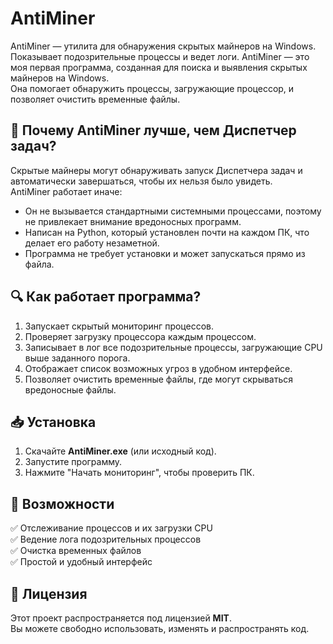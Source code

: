 # AntiMiner
AntiMiner — утилита для обнаружения скрытых майнеров на Windows. Показывает подозрительные процессы и ведет логи.
AntiMiner — это моя первая программа, созданная для поиска и выявления скрытых майнеров на Windows.  
Она помогает обнаружить процессы, загружающие процессор, и позволяет очистить временные файлы.  

## 📌 Почему AntiMiner лучше, чем Диспетчер задач?  
Скрытые майнеры могут обнаруживать запуск Диспетчера задач и автоматически завершаться, чтобы их нельзя было увидеть.  
AntiMiner работает иначе:  
- Он не вызывается стандартными системными процессами, поэтому не привлекает внимание вредоносных программ.  
- Написан на Python, который установлен почти на каждом ПК, что делает его работу незаметной.  
- Программа не требует установки и может запускаться прямо из файла.  

## 🔍 Как работает программа?  
1. Запускает скрытый мониторинг процессов.  
2. Проверяет загрузку процессора каждым процессом.  
3. Записывает в лог все подозрительные процессы, загружающие CPU выше заданного порога.  
4. Отображает список возможных угроз в удобном интерфейсе.  
5. Позволяет очистить временные файлы, где могут скрываться вредоносные файлы.  

## 📥 Установка  
1. Скачайте **AntiMiner.exe** (или исходный код).  
2. Запустите программу.  
3. Нажмите "Начать мониторинг", чтобы проверить ПК.  

## 🚀 Возможности  
✅ Отслеживание процессов и их загрузки CPU  
✅ Ведение лога подозрительных процессов  
✅ Очистка временных файлов  
✅ Простой и удобный интерфейс  

## 📜 Лицензия  
Этот проект распространяется под лицензией **MIT**.  
Вы можете свободно использовать, изменять и распространять код.